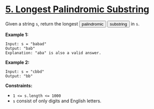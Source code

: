 # [5. Longest Palindromic Substring](https://leetcode.com/problems/longest-palindromic-substring/description/?envType=problem-list-v2&envId=54nuzvcj)

Given a string <code>s</code>, return the longest <button type="button" aria-haspopup="dialog" aria-expanded="false" aria-controls="radix-:rs:" data-state="closed" class="">palindromic</button> <button type="button" aria-haspopup="dialog" aria-expanded="false" aria-controls="radix-:rt:" data-state="closed" class="">substring</button> in <code>s</code>.

**Example 1:** 

```
Input: s = "babad"
Output: "bab"
Explanation: "aba" is also a valid answer.
```

**Example 2:** 

```
Input: s = "cbbd"
Output: "bb"
```

**Constraints:** 

- <code>1 <= s.length <= 1000</code>
- <code>s</code> consist of only digits and English letters.